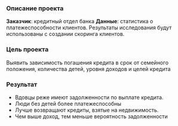 ### Описание проекта
**Заказчик**: кредитный отдел банка 
**Данные**: статистика о платежеспособности клиентов.
Результаты исследования будут использованы с создании скоринга клиентов.

### Цель проекта
Выявить зависимость погашения кредита в срок от семейного положения, количества детей, уровня доходов и целей кредита

### Результат
* Вдовцы реже имеют задолженности по выплате кредита.
* Люди без детей более платежеспособны
* Лучше возвращают кредиты, взятые на недвижимость.
* Чем выше доход, тем меньше вероятность задолженности 
